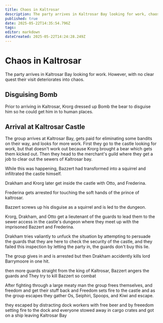 ```yaml
---
title: Chaos in Kaltrosar
description: The party arrives in Kaltrosar Bay looking for work, chaos ensues
published: true
date: 2025-05-22T14:35:54.796Z
tags: 
editor: markdown
dateCreated: 2025-05-22T14:24:28.249Z
---
```


# Chaos in Kaltrosar
The party arrives in Kaltrosar Bay looking for work. However, with no clear quest their visit deteriorates into chaos. 


## Disguising Bomb 
Prior to arriving in Kaltrosar, Krorg dressed up Bomb the bear to disguise him so he could get him in to human places. 

## Arrival at Kaltrosar Castle
The group arrives at Kaltrosar Bay, gets paid for eliminating some bandits on their way, and looks for more work. First they go to the castle looking for work, but that doesn't work out because Krorg brought a bear which gets them kicked out. Then they head to the merchant's guild where they get a job to clear out the sewers of Kaltrosar bay.

While this was happening, Bazzert had transformed into a squirrel and infiltrated the castle himself.

Drakham and Krorg later get inside the castle with Otto, and Frederina.

Frederina gets arrested for touching the soft hands of the prince of kaltrosar.

Bazzert screws up his disguise as a squirrel and is led to the dungeon.

Krorg, Drakham, and Otto get a lieutenant of the guards to lead them to the sewer access in the castle's dungeon where they meet up with the imprisoned Bazzert and Frederina.

Drakham tries valiantly to unfuck the situation by attempting to persuade the guards that they are here to check the security of the castle, and they failed this inspection by letting the party in, the guards don't buy this lie.

The group gives in and is arrested but then Drakham accidently kills lord Barrymoore in one hit.

then more guards straight from the king of Kaltrosar, Bazzert angers the guards and They try to kill Bazzert so combat

After fighting through a large meaty man the group frees themselves, and freedom and get their stuff back and Freedom sets fire to the castle and as the group escapes they gather Os, Seiphiri, Spoops, and Kiwi and escape.

they escaped by distracting dock workers with free beer and by freeedom setting fire to the dock and everyone stowed away in cargo crates and got on a ship leaving Kaltrosar Bay
